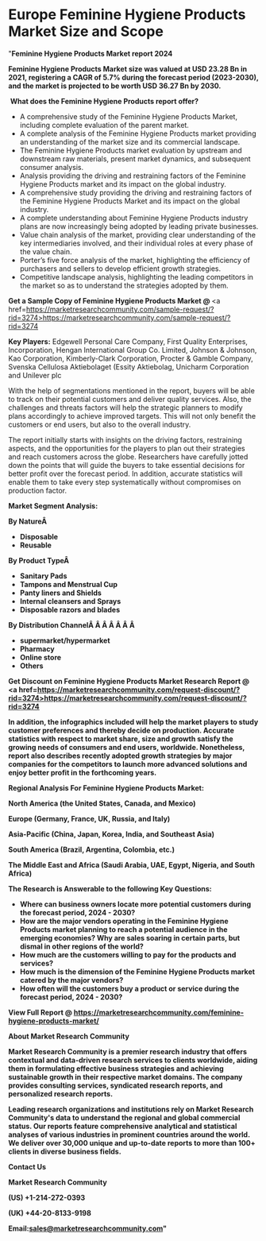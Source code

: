 # Europe Feminine Hygiene Products Market Size and Scope 
"<strong>Feminine Hygiene Products Market report 2024</strong>

<strong>Feminine Hygiene Products Market size was valued at USD 23.28 Bn in 2021, registering a CAGR of 5.7% during the forecast period (2023-2030), and the market is projected to be worth USD 36.27 Bn by 2030.</strong>

 <strong><b>What does the Feminine Hygiene Products report offer?</b></strong>
<ul>
  <li>A comprehensive study of the Feminine Hygiene Products Market, including complete evaluation of the parent market.</li>
  <li>A complete analysis of the Feminine Hygiene Products market providing an understanding of the market size and its commercial landscape.</li>
  <li>The Feminine Hygiene Products market evaluation by upstream and downstream raw materials, present market dynamics, and subsequent consumer analysis.</li>
  <li>Analysis providing the driving and restraining factors of the Feminine Hygiene Products market and its impact on the global industry.</li>
  <li>A comprehensive study providing the driving and restraining factors of the Feminine Hygiene Products Market and its impact on the global industry.</li>
  <li>A complete understanding about Feminine Hygiene Products industry plans are now increasingly being adopted by leading private businesses.</li>
  <li>Value chain analysis of the market, providing clear understanding of the key intermediaries involved, and their individual roles at every phase of the value chain.</li>
  <li>Porter’s five force analysis of the market, highlighting the efficiency of purchasers and sellers to develop efficient growth strategies.</li>
  <li>Competitive landscape analysis, highlighting the leading competitors in the market so as to understand the strategies adopted by them.</li>
</ul>

<strong>Get a Sample Copy of Feminine Hygiene Products Market @ </strong><a href=https://marketresearchcommunity.com/sample-request/?rid=3274><u>https://marketresearchcommunity.com/sample-request/?rid=3274</u></a>

<strong>Key Players:</strong> 
Edgewell Personal Care Company, First Quality Enterprises, Incorporation, Hengan International Group Co. Limited, Johnson &amp; Johnson, Kao Corporation, Kimberly-Clark Corporation, Procter &amp; Gamble Company, Svenska Cellulosa Aktiebolaget (Essity Aktiebolag, Unicharm Corporation and Unilever plc

With the help of segmentations mentioned in the report, buyers will be able to track on their potential customers and deliver quality services. Also, the challenges and threats factors will help the strategic planners to modify plans accordingly to achieve improved targets. This will not only benefit the customers or end users, but also to the overall industry.

The report initially starts with insights on the driving factors, restraining aspects, and the opportunities for the players to plan out their strategies and reach customers across the globe. Researchers have carefully jotted down the points that will guide the buyers to take essential decisions for better profit over the forecast period. In addition, accurate statistics will enable them to take every step systematically without compromises on production factor.

<strong>Market Segment Analysis:</strong>


<strong><strong>By NatureÂ  </strong></h4>
<ul>
 	<li>Disposable</li>
 	<li>Reusable</li>
</ul>
<strong><strong>By Product TypeÂ  </strong></h4>
<ul>
 	<li>Sanitary Pads</li>
 	<li>Tampons and Menstrual Cup</li>
 	<li>Panty liners and Shields</li>
 	<li>Internal cleansers and Sprays</li>
 	<li>Disposable razors and blades</li>
</ul>
<strong><strong>By Distribution ChannelÂ Â Â Â Â Â Â  </strong></h4>
<ul>
 	<li>supermarket/hypermarket</li>
 	<li>Pharmacy</li>
 	<li>Online store</li>
 	<li>Others</li>
</ul>

<strong>Get Discount on Feminine Hygiene Products Market Research Report @ </b></strong><a href=https://marketresearchcommunity.com/request-discount/?rid=3274><u>https://marketresearchcommunity.com/request-discount/?rid=3274</u></a>

In addition, the infographics included will help the market players to study customer preferences and thereby decide on production. Accurate statistics with respect to market share, size and growth satisfy the growing needs of consumers and end users, worldwide. Nonetheless, report also describes recently adopted growth strategies by major companies for the competitors to launch more advanced solutions and enjoy better profit in the forthcoming years.

<strong>Regional Analysis For Feminine Hygiene Products Market:</strong>

<strong>North America</strong> (the United States, Canada, and Mexico)

<strong>Europe</strong> (Germany, France, UK, Russia, and Italy)

<strong>Asia-Pacific</strong> (China, Japan, Korea, India, and Southeast Asia)

<strong>South America</strong> (Brazil, Argentina, Colombia, etc.)

<strong>The Middle East and Africa</strong> (Saudi Arabia, UAE, Egypt, Nigeria, and South Africa)

<strong>The Research is Answerable to the following Key Questions:</strong>
<ul>
 	<li>Where can business owners locate more potential customers during the forecast period, 2024 - 2030?</li>
 	<li>How are the major vendors operating in the Feminine Hygiene Products market planning to reach a potential audience in the emerging economies? Why are sales soaring in certain parts, but dismal in other regions of the world?</li>
 	<li>How much are the customers willing to pay for the products and services?</li>
 	<li>How much is the dimension of the Feminine Hygiene Products market catered by the major vendors?</li>
 	<li>How often will the customers buy a product or service during the forecast period, 2024 - 2030?</li>
</ul>

<strong>View Full Report @</strong> <a href=https://marketresearchcommunity.com/feminine-hygiene-products-market/>https://marketresearchcommunity.com/feminine-hygiene-products-market/</a>

<strong>About Market Research Community</strong>

Market Research Community is a premier research industry that offers contextual and data-driven research services to clients worldwide, aiding them in formulating effective business strategies and achieving sustainable growth in their respective market domains. The company provides consulting services, syndicated research reports, and personalized research reports.

Leading research organizations and institutions rely on Market Research Community's data to understand the regional and global commercial status. Our reports feature comprehensive analytical and statistical analyses of various industries in prominent countries around the world. We deliver over 30,000 unique and up-to-date reports to more than 100+ clients in diverse business fields.

<strong>Contact Us</strong>

<strong>Market Research Community</strong>

(US) +1-214-272-0393

(UK) +44-20-8133-9198

<strong>Email:</strong>sales@marketresearchcommunity.com"
